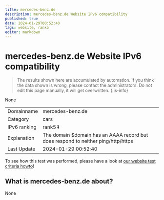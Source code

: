 ```yaml
---
title: mercedes-benz.de
description: mercedes-benz.de Website IPv6 compatibility
published: true
date: 2024-01-29T00:52:40
tags: website, rank5
editor: markdown
---
```


# mercedes-benz.de Website IPv6 compatibility

> The results shown here are accumulated by automation. If you think the data shown is wrong, please contact the administrators. 
> Do not edit this page manually, it will get overwritten.
{.is-info}

None


|   |   |
| - | - |
| Domainname | mercedes-benz.de
| Category | cars |
| IPv6 ranking | rank5 :arrow_double_down: |
| Explanation | The domain $domain has an AAAA record but does respond to neither ping/http/https |
| Last Update | 2024-01-29 00:52:40 |

To see how this test was performed, please have a look at [our website test criteria howto](/howto/testcriteria/website)!


## What is mercedes-benz.de about?
None
